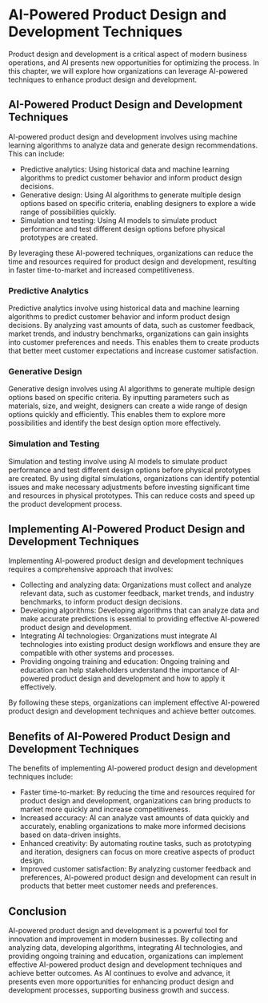 AI-Powered Product Design and Development Techniques
=================================================================================================================

Product design and development is a critical aspect of modern business operations, and AI presents new opportunities for optimizing the process. In this chapter, we will explore how organizations can leverage AI-powered techniques to enhance product design and development.

AI-Powered Product Design and Development Techniques
----------------------------------------------------

AI-powered product design and development involves using machine learning algorithms to analyze data and generate design recommendations. This can include:

* Predictive analytics: Using historical data and machine learning algorithms to predict customer behavior and inform product design decisions.
* Generative design: Using AI algorithms to generate multiple design options based on specific criteria, enabling designers to explore a wide range of possibilities quickly.
* Simulation and testing: Using AI models to simulate product performance and test different design options before physical prototypes are created.

By leveraging these AI-powered techniques, organizations can reduce the time and resources required for product design and development, resulting in faster time-to-market and increased competitiveness.

### Predictive Analytics

Predictive analytics involve using historical data and machine learning algorithms to predict customer behavior and inform product design decisions. By analyzing vast amounts of data, such as customer feedback, market trends, and industry benchmarks, organizations can gain insights into customer preferences and needs. This enables them to create products that better meet customer expectations and increase customer satisfaction.

### Generative Design

Generative design involves using AI algorithms to generate multiple design options based on specific criteria. By inputting parameters such as materials, size, and weight, designers can create a wide range of design options quickly and efficiently. This enables them to explore more possibilities and identify the best design option more effectively.

### Simulation and Testing

Simulation and testing involve using AI models to simulate product performance and test different design options before physical prototypes are created. By using digital simulations, organizations can identify potential issues and make necessary adjustments before investing significant time and resources in physical prototypes. This can reduce costs and speed up the product development process.

Implementing AI-Powered Product Design and Development Techniques
-----------------------------------------------------------------

Implementing AI-powered product design and development techniques requires a comprehensive approach that involves:

* Collecting and analyzing data: Organizations must collect and analyze relevant data, such as customer feedback, market trends, and industry benchmarks, to inform product design decisions.
* Developing algorithms: Developing algorithms that can analyze data and make accurate predictions is essential to providing effective AI-powered product design and development.
* Integrating AI technologies: Organizations must integrate AI technologies into existing product design workflows and ensure they are compatible with other systems and processes.
* Providing ongoing training and education: Ongoing training and education can help stakeholders understand the importance of AI-powered product design and development and how to apply it effectively.

By following these steps, organizations can implement effective AI-powered product design and development techniques and achieve better outcomes.

Benefits of AI-Powered Product Design and Development Techniques
----------------------------------------------------------------

The benefits of implementing AI-powered product design and development techniques include:

* Faster time-to-market: By reducing the time and resources required for product design and development, organizations can bring products to market more quickly and increase competitiveness.
* Increased accuracy: AI can analyze vast amounts of data quickly and accurately, enabling organizations to make more informed decisions based on data-driven insights.
* Enhanced creativity: By automating routine tasks, such as prototyping and iteration, designers can focus on more creative aspects of product design.
* Improved customer satisfaction: By analyzing customer feedback and preferences, AI-powered product design and development can result in products that better meet customer needs and preferences.

Conclusion
----------

AI-powered product design and development is a powerful tool for innovation and improvement in modern businesses. By collecting and analyzing data, developing algorithms, integrating AI technologies, and providing ongoing training and education, organizations can implement effective AI-powered product design and development techniques and achieve better outcomes. As AI continues to evolve and advance, it presents even more opportunities for enhancing product design and development processes, supporting business growth and success.
